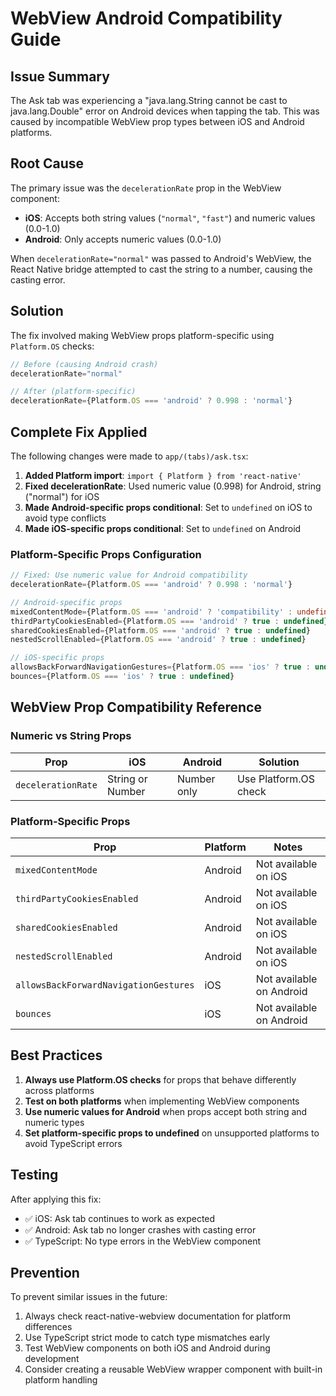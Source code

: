 # WebView Android Compatibility Guide

## Issue Summary

The Ask tab was experiencing a "java.lang.String cannot be cast to java.lang.Double" error on Android devices when tapping the tab. This was caused by incompatible WebView prop types between iOS and Android platforms.

## Root Cause

The primary issue was the `decelerationRate` prop in the WebView component:

- **iOS**: Accepts both string values (`"normal"`, `"fast"`) and numeric values (0.0-1.0)
- **Android**: Only accepts numeric values (0.0-1.0)

When `decelerationRate="normal"` was passed to Android's WebView, the React Native bridge attempted to cast the string to a number, causing the casting error.

## Solution

The fix involved making WebView props platform-specific using `Platform.OS` checks:

```typescript
// Before (causing Android crash)
decelerationRate="normal"

// After (platform-specific)
decelerationRate={Platform.OS === 'android' ? 0.998 : 'normal'}
```

## Complete Fix Applied

The following changes were made to `app/(tabs)/ask.tsx`:

1. **Added Platform import**: `import { Platform } from 'react-native'`
2. **Fixed decelerationRate**: Used numeric value (0.998) for Android, string ("normal") for iOS
3. **Made Android-specific props conditional**: Set to `undefined` on iOS to avoid type conflicts
4. **Made iOS-specific props conditional**: Set to `undefined` on Android

### Platform-Specific Props Configuration

```typescript
// Fixed: Use numeric value for Android compatibility
decelerationRate={Platform.OS === 'android' ? 0.998 : 'normal'}

// Android-specific props
mixedContentMode={Platform.OS === 'android' ? 'compatibility' : undefined}
thirdPartyCookiesEnabled={Platform.OS === 'android' ? true : undefined}
sharedCookiesEnabled={Platform.OS === 'android' ? true : undefined}
nestedScrollEnabled={Platform.OS === 'android' ? true : undefined}

// iOS-specific props
allowsBackForwardNavigationGestures={Platform.OS === 'ios' ? true : undefined}
bounces={Platform.OS === 'ios' ? true : undefined}
```

## WebView Prop Compatibility Reference

### Numeric vs String Props

| Prop               | iOS              | Android     | Solution              |
| ------------------ | ---------------- | ----------- | --------------------- |
| `decelerationRate` | String or Number | Number only | Use Platform.OS check |

### Platform-Specific Props

| Prop                                  | Platform | Notes                    |
| ------------------------------------- | -------- | ------------------------ |
| `mixedContentMode`                    | Android  | Not available on iOS     |
| `thirdPartyCookiesEnabled`            | Android  | Not available on iOS     |
| `sharedCookiesEnabled`                | Android  | Not available on iOS     |
| `nestedScrollEnabled`                 | Android  | Not available on iOS     |
| `allowsBackForwardNavigationGestures` | iOS      | Not available on Android |
| `bounces`                             | iOS      | Not available on Android |

## Best Practices

1. **Always use Platform.OS checks** for props that behave differently across platforms
2. **Test on both platforms** when implementing WebView components
3. **Use numeric values for Android** when props accept both string and numeric types
4. **Set platform-specific props to undefined** on unsupported platforms to avoid TypeScript errors

## Testing

After applying this fix:

- ✅ iOS: Ask tab continues to work as expected
- ✅ Android: Ask tab no longer crashes with casting error
- ✅ TypeScript: No type errors in the WebView component

## Prevention

To prevent similar issues in the future:

1. Always check react-native-webview documentation for platform differences
2. Use TypeScript strict mode to catch type mismatches early
3. Test WebView components on both iOS and Android during development
4. Consider creating a reusable WebView wrapper component with built-in platform handling
